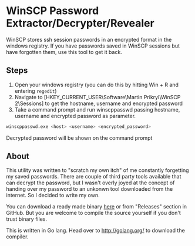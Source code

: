 WinSCP Password Extractor/Decrypter/Revealer
=============================================

WinSCP stores ssh session passwords in an encrypted format in the windows registry. If you have passwords saved in WinSCP sessions but have forgotten them, use this tool to get it back.

Steps
-----
1. Open your windows registry (you can do this by hitting Win + R and entering `regedit`)
1. Navigate to [HKEY_CURRENT_USER\\Software\\Martin Prikryl\\WinSCP 2\\Sessions] to get the hostname, username and encrypted password
1. Take a command prompt and run winscppasswd passing hostname, username and encrypted password as parameter.

```sh
winscppasswd.exe <host> <username> <encrypted_password>
```
Decrypted password will be shown on the command prompt

About
------
This utility was written to "scratch my own itch" of me constantly forgetting my saved passwords. There are couple of third party tools available that can decrypt the password, but I wasn't overly joyed at the concept of handing over my password to an unkonwn tool downloaded from the internet. So I decided to write my own.

You can download a ready made binary [here](https://github.com/anoopengineer/winscppasswd/releases/download/1.0/winscppasswd.exe) or from "Releases" section in GitHub. But you are welcome to compile the source yourself if you don't trust binary files. 

This is written in Go lang. Head over to http://golang.org/ to download the compiler.

